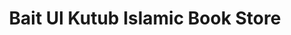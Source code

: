 ---
title: "Bait Ul Kutub Islamic Book Store"
url: /karachi/bait-ul-kutub-islamic-book-store/
shop: books
---